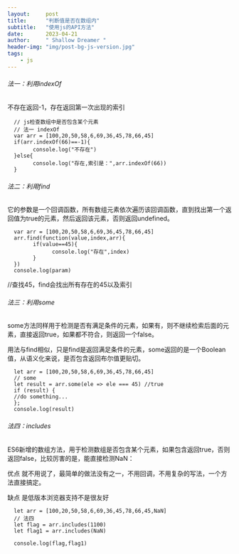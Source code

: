 ```yaml
---
layout:     post
title:      "判断值是否在数组内"
subtitle:   "使用js的API方法"
date:       2023-04-21
author:     " Shallow Dreamer "
header-img: "img/post-bg-js-version.jpg"
tags:
    - js
---
```


###### 法一：利用indexOf 

不存在返回-1，存在返回第一次出现的索引

      // js检查数组中是否包含某个元素
      // 法一 indexOf
      var arr = [100,20,50,58,6,69,36,45,78,66,45]
      if(arr.indexOf(66)==-1){
            console.log("不存在")
      }else{
            console.log("存在,索引是：",arr.indexOf(66))
      }

######  法二：利用find

它的参数是一个回调函数，所有数组元素依次遍历该回调函数，直到找出第一个返回值为true的元素，然后返回该元素，否则返回undefined。

      var arr = [100,20,50,58,6,69,36,45,78,66,45]
      arr.find(function(value,index,arr){
            if(value==45){
                  console.log("存在",index)    
            }
      })
      console.log(param)
//查找45，find会找出所有存在的45以及索引



######  法三：利用some

some方法同样用于检测是否有满足条件的元素，如果有，则不继续检索后面的元素，直接返回true，如果都不符合，则返回一个false。

用法与find相似，只是find是返回满足条件的元素，some返回的是一个Boolean值，从语义化来说，是否包含返回布尔值更贴切。

      let arr = [100,20,50,58,6,69,36,45,78,66,45]
      // some
      let result = arr.some(ele => ele === 45) //true
      if (result) {
      //do something...
      };
      console.log(result)

###### 法四：includes 

ES6新增的数组方法，用于检测数组是否包含某个元素，如果包含返回true，否则返回false，比较厉害的是，能直接检测NaN：

优点 就不用说了，最简单的做法没有之一，不用回调，不用复杂的写法，一个方法直接搞定。

缺点 是低版本浏览器支持不是很友好

      let arr = [100,20,50,58,6,69,36,45,78,66,45,NaN]
      // 法四
      let flag = arr.includes(1100)
      let flag1 = arr.includes(NaN)
     
      console.log(flag,flag1)
